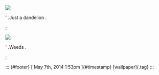![](../media/85014668280_1.jpg%20)

\' .Just a dandelion .

;

![](../media/85014668280_2.jpg%20)

\' .Weeds .

;

::: {#footer}
[ May 7th, 2014 1:53pm ]{#timestamp} [wallpaper]{.tag}
:::
